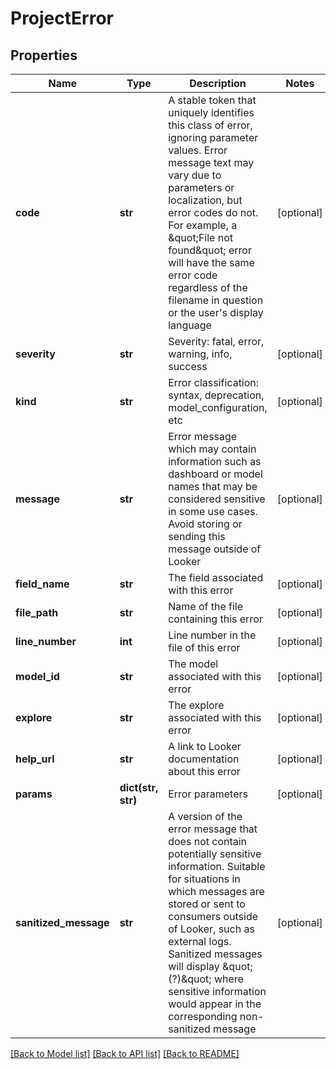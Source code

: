 # ProjectError

## Properties
Name | Type | Description | Notes
------------ | ------------- | ------------- | -------------
**code** | **str** | A stable token that uniquely identifies this class of error, ignoring parameter values. Error message text may vary due to parameters or localization, but error codes do not. For example, a \&quot;File not found\&quot; error will have the same error code regardless of the filename in question or the user&#39;s display language | [optional] 
**severity** | **str** | Severity: fatal, error, warning, info, success | [optional] 
**kind** | **str** | Error classification: syntax, deprecation, model_configuration, etc | [optional] 
**message** | **str** | Error message which may contain information such as dashboard or model names that may be considered sensitive in some use cases. Avoid storing or sending this message outside of Looker | [optional] 
**field_name** | **str** | The field associated with this error | [optional] 
**file_path** | **str** | Name of the file containing this error | [optional] 
**line_number** | **int** | Line number in the file of this error | [optional] 
**model_id** | **str** | The model associated with this error | [optional] 
**explore** | **str** | The explore associated with this error | [optional] 
**help_url** | **str** | A link to Looker documentation about this error | [optional] 
**params** | **dict(str, str)** | Error parameters | [optional] 
**sanitized_message** | **str** | A version of the error message that does not contain potentially sensitive information. Suitable for situations in which messages are stored or sent to consumers outside of Looker, such as external logs. Sanitized messages will display \&quot;(?)\&quot; where sensitive information would appear in the corresponding non-sanitized message | [optional] 

[[Back to Model list]](../README.md#documentation-for-models) [[Back to API list]](../README.md#documentation-for-api-endpoints) [[Back to README]](../README.md)


